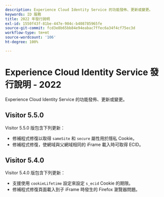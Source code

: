 ```yaml
---
description: Experience Cloud Identity Service 的功能發佈、更新或變更。
keywords: ID 服務
title: 2022 年發行說明
exl-id: 1550f43f-81be-447e-904c-b408785965fe
source-git-commit: fcd3e8b65bb84e94eabac7ffec6a34f4cf75ec3d
workflow-type: tm+mt
source-wordcount: '106'
ht-degree: 100%

---
```


# Experience Cloud Identity Service 發行說明 - 2022

Experience Cloud Identity Service 的功能發佈、更新或變更。

## Visitor 5.5.0

Visitor 5.5.0 版包含下列更新：

* 修補程式修復以取得 `sameSite` 和 `secure` 屬性用於隱私 Cookie。
* 修補程式修復，使網域與父網域相同的 iFrame 載入時可取得 ECID。

## Visitor 5.4.0

Visitor 5.4.0 版包含下列更新：

* 支援使用 `cookieLifetime` 設定來設定 `s_ecid` Cookie 的期限。
* 修補程式修復頁面載入到子 iFrame 時發生的 Firefox 瀏覽器問題。
